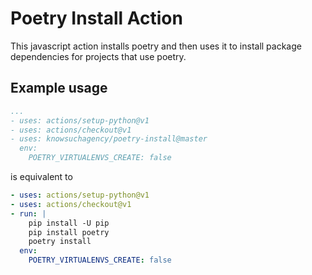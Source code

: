 # Poetry Install Action

This javascript action installs poetry and then uses it to install package dependencies
for projects that use poetry.

## Example usage

```yaml
...
- uses: actions/setup-python@v1
- uses: actions/checkout@v1
- uses: knowsuchagency/poetry-install@master
  env:
    POETRY_VIRTUALENVS_CREATE: false
```

is equivalent to

```yaml
- uses: actions/setup-python@v1
- uses: actions/checkout@v1
- run: |
    pip install -U pip
    pip install poetry
    poetry install
  env:
    POETRY_VIRTUALENVS_CREATE: false
```